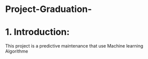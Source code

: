 # Project-Graduation-
# 1. Introduction:
This project is a predictive maintenance that use Machine learning Algorithme 